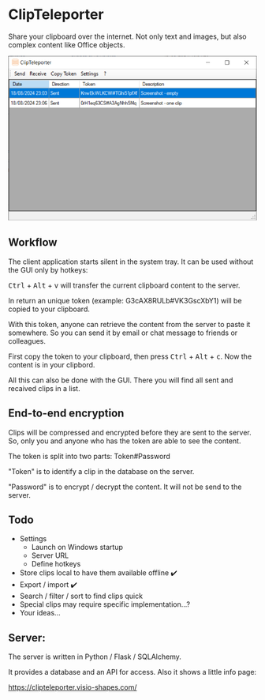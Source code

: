 # ClipTeleporter
Share your clipboard over the internet.
Not only text and images, but also complex content like Office objects.

![Screenshot](/Doc/Images/ClipTeleporter.png?raw=true "Screenshot")

## Workflow
The client application starts silent in the system tray.
It can be used without the GUI only by hotkeys:

<kbd>Ctrl</kbd> + <kbd>Alt</kbd> + <kbd>v</kbd> will transfer the current clipboard content to the server.

In return an unique token (example: G3cAX8RULb#VK3GscXbY1) will be copied to your clipboard.

With this token, anyone can retrieve the content from the server to paste it somewhere. So you can send it by email or chat message to friends or colleagues.

First copy the token to your clipboard, then press <kbd>Ctrl</kbd> + <kbd>Alt</kbd> + <kbd>c</kbd>. Now the content is in your clipbord.

All this can also be done with the GUI. There you will find all sent and recaived clips in a list.

## End-to-end encryption
Clips will be compressed and encrypted before they are sent to the server.
So, only you and anyone who has the token are able to see the content.

The token is split into two parts: Token#Password

"Token" is to identify a clip in the database on the server.

"Password" is to encrypt / decrypt the content. It will not be send to the server.

## Todo
* Settings
  * Launch on Windows startup
  * Server URL
  * Define hotkeys
* Store clips local to have them available offline :heavy_check_mark:
* Export / import :heavy_check_mark:
* Search / filter / sort to find clips quick
* Special clips may require specific implementation...?
* Your ideas...

## Server:
The server is written in Python / Flask / SQLAlchemy.

It provides a database and an API for access.
Also it shows a little info page:

https://clipteleporter.visio-shapes.com/